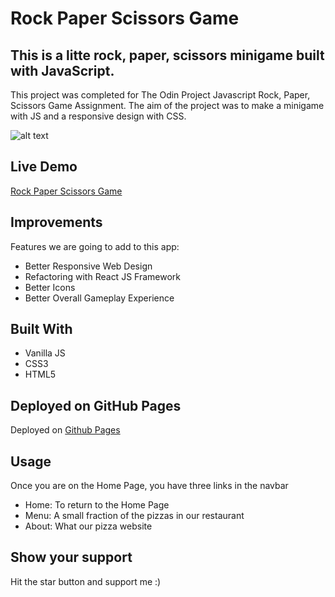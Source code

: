 # Rock Paper Scissors Game

## This is a litte rock, paper, scissors minigame built with JavaScript.

This project was completed for The Odin Project Javascript Rock, Paper, Scissors Game Assignment. The aim of the project was to make a minigame with JS and a responsive design with CSS.

![alt text]()

## Live Demo
[Rock Paper Scissors Game](https://papierkorb76.github.io/restaurant-page/)

## Improvements

Features we are going to add to this app:

- Better Responsive Web Design
- Refactoring with React JS Framework
- Better Icons
- Better Overall Gameplay Experience

## Built With
- Vanilla JS
- CSS3
- HTML5

## Deployed on GitHub Pages

Deployed on [Github Pages](https://pages.github.com/)

## Usage
Once you are on the Home Page, you have three links in the navbar

- Home: To return to the Home Page
- Menu: A small fraction of the pizzas in our restaurant
- About: What our pizza website 

## Show your support

Hit the star button and support me :)


